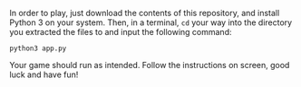 In order to play, just download the contents of this repository, and install Python 3 on your system.
Then, in a terminal, `cd` your way into the directory you extracted the files to and input the following command:

`python3 app.py`

Your game should run as intended. Follow the instructions on screen, good luck and have fun!
